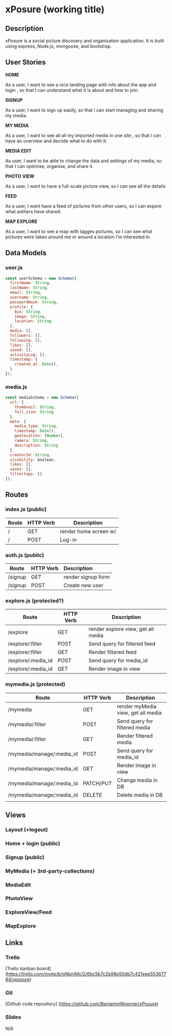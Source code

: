 # xPosure (working title)

## Description
xPosure is a social picture discovery and organisation application. It is built using express, Node.js, mongoose, and bootstrap.

## User Stories

**HOME**

As a user, I want to see a nice landing page with info about the app and login , so that I can understand what it is about and how to join.



**SIGNUP**

As a user, I want to sign up easily, so that I can start managing and sharing my media.



**MY MEDIA**

As a user, I want to see all all my imported media in one site , so that I can have an overview and deciide what to do with it.

**MEDIA EDIT**

As user, I want to be able to change the data and settings of my media, so that I can optimise, organise, and share it. 

**PHOTO VIEW**

As a user, I want to have a full-scale picture view, so I can see all the details

**FEED**

As a user, I want have a feed of pictures from other users, so I can expore what aothers have shared.

**MAP EXPLORE**

As a user, I want to see a map with tagges pictures, so I can see what pictures were taken around me or around a location I'm interested in. 






## Data Models

### user.js
```js
const userSchema = new Schema({
  firstName: String,
  lastName: String,
  email: String,
  username: String,
  passwordHash: String,
  profile: {
​    bio: String,
​    image: String,
​    location: String
  },
  media: [],
  followers: [],
  following: [],
  likes: [],
  saved: [],
  activityLog: [],
  timestamp: {
​    created_at: Date(),
  }
});
```

### media.js
```js
const mediaSchema = new Schema({
  url: {
​    thumbnail: String, 
​    full_size: String
  },
  meta: {
​    media_type: String,
​    timestamp: Date(),
​    geolocation: [Number],
​    camera: String,
​    description: String
  },
  creatorId: String,
  visibility: boolean,
  likes: [],
  saves: [],
  filtertags: []
});
```

## Routes


### index.js (public)

| Route | HTTP Verb | Description           |
| ----- | --------- | --------------------- |
| /     | GET       | render home screen w/ |
| /     | POST      | Log-in                |

### auth.js (public)

| Route   | HTTP Verb | Description        |
| ------- | --------- | :----------------- |
| /signup | GET       | render signup form |
| /signup | POST      | Create new user    |

### explore.js (protected?)
| Route           | HTTP Verb | Description                        |
| --------------- | --------- | ---------------------------------- |
| /explore        | GET       | render explore view, get all media |
| /explore/:filter | POST      | Send query for filtered feed       |
| /explore/:filter | GET       | Render filtered feed               |
| /explore/:media_id       | POST      | Send query for media_id            |
| /explore/:media_id       | GET      | Render image in view               |



### mymedia.js (protected)
| Route            | HTTP Verb | Description                        |
| ---------------- | --------- | ---------------------------------- |
| /mymedia         | GET       | render myMedia view, get all media |
| /mymedia/:filter  | POST      | Send query for filtered media      |
| /mymedia/:filter  | GET       | Render filtered media              |
| /mymedia/manage/:media_id | POST      | Send query for media_id            |
| /mymedia/manage/:media_id | GET      | Render image in view               |
| /mymedia/manage/:media_id | PATCH/PUT | Change media in DB                 |
| /mymedia/manage/:media_id | DELETE     | Delete media in DB                 |
|                  |           |                                    |




## Views

### Layout (+logout)

### Home + login (public)
### Signup (public)

### MyMedia (+ 3rd-party-collections)
### MediaEdit

### PhotoView

### ExploreView/Feed

### MapExplore


## Links


### Trello
[Trello kanban board] (https://trello.com/invite/b/gNbmMcI2/6bc5b7c2b98e50db7c421eee55367784/xposure)

### Git
[Github code repository] (https://github.com/BenjaminWoerner/xPosure)


### Slides
N/A